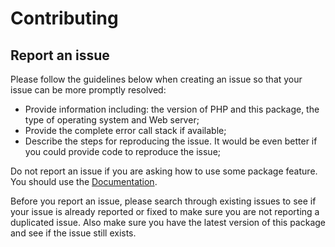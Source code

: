 Contributing
============

Report an issue
---------------
Please follow the guidelines below when creating an issue so that your issue can be more promptly resolved:
* Provide information including: the version of PHP and this package, the type of operating system and Web server;
* Provide the complete error call stack if available;
* Describe the steps for reproducing the issue. It would be even better if you could provide code to reproduce the issue;

Do not report an issue if you are asking how to use some package feature. You should use the [Documentation](/README.md).

Before you report an issue, please search through existing issues to see if your issue is already reported or fixed to make sure you are not reporting a duplicated issue. Also make sure you have the latest version of this package and see if the issue still exists.